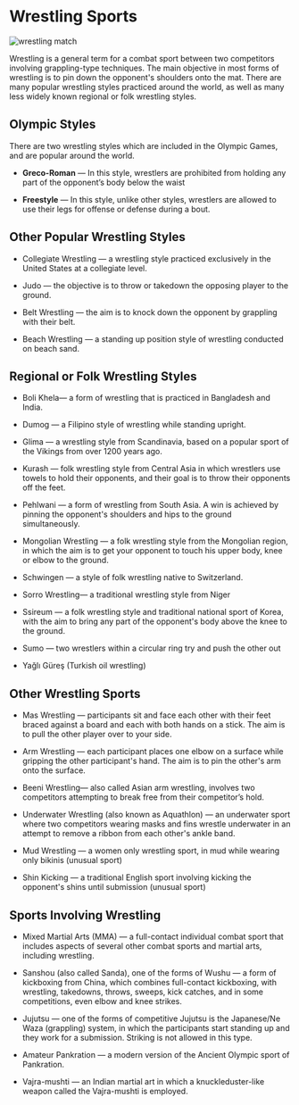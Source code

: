 

#  Wrestling Sports

![wrestling match](https://www.topendsports.com/sport/wrestling/images/wrestling-men-pixabay.jpg)

Wrestling is a general term for a combat sport between two competitors involving grappling-type techniques. The main objective in most forms of wrestling is to pin down the opponent's shoulders onto the mat. There are many popular wrestling styles practiced around the world, as well as many less widely known regional or folk wrestling styles.

## Olympic Styles

There are two wrestling styles which are included in the Olympic Games, and are popular around the world.

-  **Greco-Roman**  — In this style, wrestlers are prohibited from holding any part of the opponent’s body below the waist

-  **Freestyle** — In this style, unlike other styles, wrestlers are allowed to use their legs for offense or defense during a bout.

## Other Popular Wrestling Styles

-  Collegiate Wrestling  — a wrestling style practiced exclusively in the United States at a collegiate level.

-  Judo  — the objective is to throw or takedown the opposing player to the ground.

-  Belt Wrestling  — the aim is to knock down the opponent by grappling with their belt.

-  Beach Wrestling  — a standing up position style of wrestling conducted on beach sand.

## Regional or Folk Wrestling Styles

-  Boli Khela— a form of wrestling that is practiced in Bangladesh and India.

-  Dumog  — a Filipino style of wrestling while standing upright.

-  Glima  — a wrestling style from Scandinavia, based on a popular sport of the Vikings from over 1200 years ago.

-  Kurash — folk wrestling style from Central Asia in which wrestlers use towels to hold their opponents, and their goal is to throw their opponents off the feet.

-  Pehlwani  — a form of wrestling from South Asia. A win is achieved by pinning the opponent's shoulders and hips to the ground simultaneously.

-  Mongolian Wrestling  — a folk wrestling style from the Mongolian region, in which the aim is to get your opponent to touch his upper body, knee or elbow to the ground.

-  Schwingen  — a style of folk wrestling native to Switzerland.

-  Sorro Wrestling— a traditional wrestling style from Niger

-  Ssireum — a folk wrestling style and traditional national sport of Korea, with the aim to bring any part of the opponent's body above the knee to the ground.

-  Sumo  — two wrestlers within a circular ring try and push the other out

-  Yağlı Güreş (Turkish oil wrestling)

## Other Wrestling Sports

- Mas Wrestling  — participants sit and face each other with their feet braced against a board and each with both hands on a stick. The aim is to pull the other player over to your side.

-  Arm Wrestling — each participant places one elbow on a surface while gripping the other participant's hand. The aim is to pin the other's arm onto the surface.

-  Beeni Wrestling— also called Asian arm wrestling, involves two competitors attempting to  break free from their competitor’s hold.

-  Underwater Wrestling (also known as Aquathlon) — an underwater sport where two competitors wearing masks and fins wrestle underwater in an attempt to remove a ribbon from each other's ankle band.

-  Mud Wrestling — a women only wrestling sport, in mud while wearing only bikinis (unusual sport)

-  Shin Kicking  — a traditional English sport involving kicking the opponent's shins until submission (unusual sport)

## Sports Involving Wrestling

-  Mixed Martial Arts (MMA)  — a full-contact individual combat sport that includes aspects of several other combat sports and martial arts, including wrestling.

-  Sanshou  (also called Sanda), one of the forms of  Wushu  — a form of kickboxing from China, which combines full-contact kickboxing, with wrestling, takedowns, throws, sweeps, kick catches, and in some competitions, even elbow and knee strikes.

-  Jujutsu  — one of the forms of competitive Jujutsu is the Japanese/Ne Waza (grappling) system, in which the participants start standing up and they work for a submission. Striking is not allowed in this type.

-  Amateur Pankration — a modern version of the Ancient Olympic sport of  Pankration.

-  Vajra-mushti  — an Indian martial art in which a knuckleduster-like weapon called the Vajra-mushti is employed.


